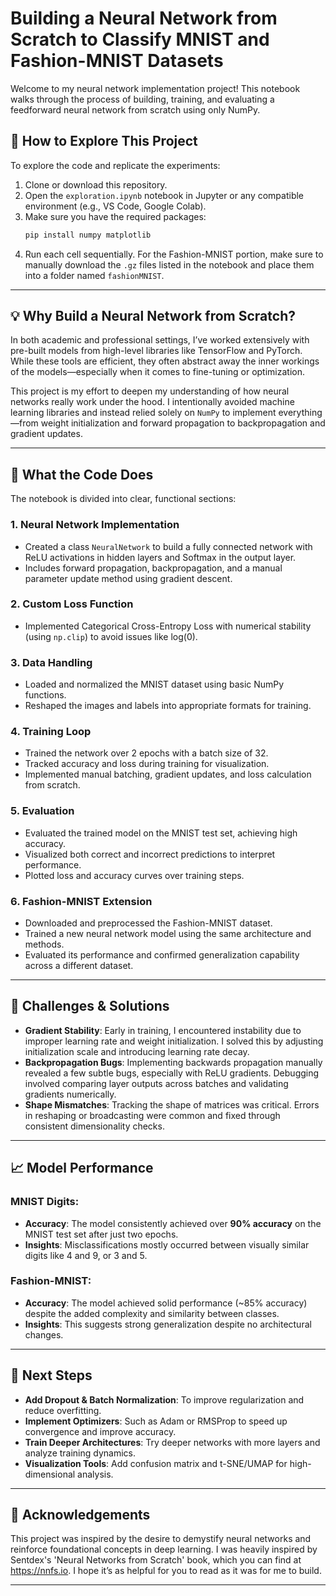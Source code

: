 # Building a Neural Network from Scratch to Classify MNIST and Fashion-MNIST Datasets

Welcome to my neural network implementation project! This notebook walks through the process of building, training, and evaluating a feedforward neural network from scratch using only NumPy.

## 📂 How to Explore This Project

To explore the code and replicate the experiments:

1. Clone or download this repository.
2. Open the `exploration.ipynb` notebook in Jupyter or any compatible environment (e.g., VS Code, Google Colab).
3. Make sure you have the required packages:
   ```bash
   pip install numpy matplotlib
   ```
4. Run each cell sequentially. For the Fashion-MNIST portion, make sure to manually download the `.gz` files listed in the notebook and place them into a folder named `fashionMNIST`.

---

## 💡 Why Build a Neural Network from Scratch?

In both academic and professional settings, I’ve worked extensively with pre-built models from high-level libraries like TensorFlow and PyTorch. While these tools are efficient, they often abstract away the inner workings of the models—especially when it comes to fine-tuning or optimization.

This project is my effort to deepen my understanding of how neural networks really work under the hood. I intentionally avoided machine learning libraries and instead relied solely on `NumPy` to implement everything—from weight initialization and forward propagation to backpropagation and gradient updates.

---

## 🔧 What the Code Does

The notebook is divided into clear, functional sections:

### 1. Neural Network Implementation

- Created a class `NeuralNetwork` to build a fully connected network with ReLU activations in hidden layers and Softmax in the output layer.
- Includes forward propagation, backpropagation, and a manual parameter update method using gradient descent.

### 2. Custom Loss Function

- Implemented Categorical Cross-Entropy Loss with numerical stability (using `np.clip`) to avoid issues like log(0).

### 3. Data Handling

- Loaded and normalized the MNIST dataset using basic NumPy functions.
- Reshaped the images and labels into appropriate formats for training.

### 4. Training Loop

- Trained the network over 2 epochs with a batch size of 32.
- Tracked accuracy and loss during training for visualization.
- Implemented manual batching, gradient updates, and loss calculation from scratch.

### 5. Evaluation

- Evaluated the trained model on the MNIST test set, achieving high accuracy.
- Visualized both correct and incorrect predictions to interpret performance.
- Plotted loss and accuracy curves over training steps.

### 6. Fashion-MNIST Extension

- Downloaded and preprocessed the Fashion-MNIST dataset.
- Trained a new neural network model using the same architecture and methods.
- Evaluated its performance and confirmed generalization capability across a different dataset.

---

## 🧠 Challenges & Solutions

- **Gradient Stability**: Early in training, I encountered instability due to improper learning rate and weight initialization. I solved this by adjusting initialization scale and introducing learning rate decay.
- **Backpropagation Bugs**: Implementing backwards propagation manually revealed a few subtle bugs, especially with ReLU gradients. Debugging involved comparing layer outputs across batches and validating gradients numerically.
- **Shape Mismatches**: Tracking the shape of matrices was critical. Errors in reshaping or broadcasting were common and fixed through consistent dimensionality checks.

---

## 📈 Model Performance

### MNIST Digits:

- **Accuracy**: The model consistently achieved over **90% accuracy** on the MNIST test set after just two epochs.
- **Insights**: Misclassifications mostly occurred between visually similar digits like 4 and 9, or 3 and 5.

### Fashion-MNIST:

- **Accuracy**: The model achieved solid performance (~85% accuracy) despite the added complexity and similarity between classes.
- **Insights**: This suggests strong generalization despite no architectural changes.

---

## 🚀 Next Steps

- **Add Dropout & Batch Normalization**: To improve regularization and reduce overfitting.
- **Implement Optimizers**: Such as Adam or RMSProp to speed up convergence and improve accuracy.
- **Train Deeper Architectures**: Try deeper networks with more layers and analyze training dynamics.
- **Visualization Tools**: Add confusion matrix and t-SNE/UMAP for high-dimensional analysis.

---

## 🤝 Acknowledgements

This project was inspired by the desire to demystify neural networks and reinforce foundational concepts in deep learning. I was heavily inspired by Sentdex's 'Neural Networks from Scratch' book, which you can find at https://nnfs.io. I hope it’s as helpful for you to read as it was for me to build.

---
